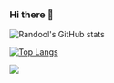 ### Hi there 👋

<!--
**Randool/Randool** is a ✨ _special_ ✨ repository because its `README.md` (this file) appears on your GitHub profile.

Here are some ideas to get you started:

- 🌱 I’m currently learning NLP and ASR post-processing
- 🔭 I’m currently working on ...
- 🤔 I’m looking for help with ...
- 💬 Ask me about ...
- 📫 How to reach me: ...
- 😄 Pronouns: ...
- ⚡ Fun fact: ...
-->

![Randool's GitHub stats](https://github-readme-stats.vercel.app/api?username=Randool&count_private=true&show_icons=true&include_all_commits=true)

[![Top Langs](https://github-readme-stats.vercel.app/api/top-langs/?username=Randool&layout=compact&hide=HTML,CSS)](https://github.com/anuraghazra/github-readme-stats)

![](./profile-3d-contrib/profile-green-animate.svg)

